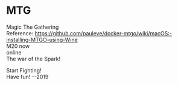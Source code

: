 # MTG
Magic The Gathering  
Reference: https://github.com/pauleve/docker-mtgo/wiki/macOS:-installing-MTGO-using-Wine   
M20 now  
online   
The war of the Spark!  

Start Fighting!  
Have fun!
--2019
